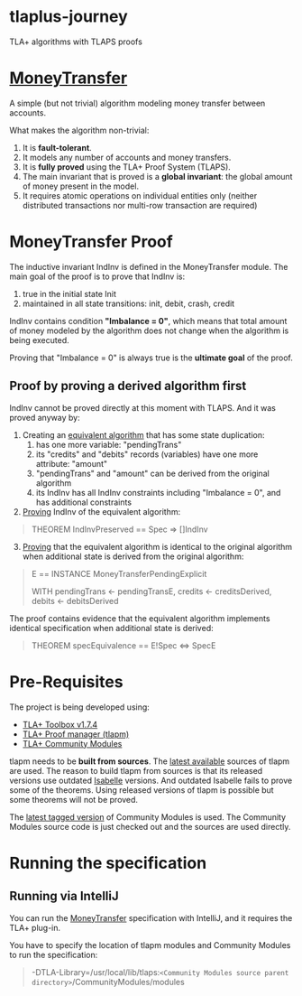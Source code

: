 # tlaplus-journey
TLA+ algorithms with TLAPS proofs

# [MoneyTransfer](src/moneyTransfer/MoneyTransfer.tla)
A simple (but not trivial) algorithm modeling money transfer between accounts.

What makes the algorithm non-trivial:
1. It is **fault-tolerant**.
1. It models any number of accounts and money transfers.
1. It is **fully proved** using the TLA+ Proof System (TLAPS).
1. The main invariant that is proved is a **global invariant**: the global amount of money present in the model.
1. It requires atomic operations on individual entities only (neither distributed transactions nor multi-row transaction are required)

# MoneyTransfer Proof

The inductive invariant IndInv is defined in the MoneyTransfer module. The main goal of the proof is to prove that IndInv is:
1. true in the initial state Init
1. maintained in all state transitions: init, debit, crash, credit

IndInv contains condition **"Imbalance = 0"**, which means that total amount of money modeled by the algorithm does not change when the algorithm is being executed.

Proving that "Imbalance = 0" is always true is the **ultimate goal** of the proof.

## Proof by proving a derived algorithm first

IndInv cannot be proved directly at this moment with TLAPS. And it was proved anyway by:
1. Creating an [equivalent algorithm](src/moneyTransfer/MoneyTransferPendingExplicit.tla) that has some state duplication:
   1. has one more variable: "pendingTrans"
   2. its "credits" and "debits" records (variables) have one more attribute: "amount"
   3. "pendingTrans" and "amount" can be derived from the original algorithm
   4. its IndInv has all IndInv constraints including "Imbalance = 0", and has additional constraints
1. [Proving](src/moneyTransfer/MoneyTransferPendingExplicit_proofs.tla) IndInv of the equivalent algorithm:
>THEOREM IndInvPreserved == Spec => []IndInv
3. [Proving](src/moneyTransfer/MoneyTransferEquivalence.tla) that the equivalent algorithm is identical to the original algorithm when additional state is derived from the original algorithm:
>E == INSTANCE MoneyTransferPendingExplicit 
> 
>WITH pendingTrans <- pendingTransE, credits <- creditsDerived, debits <- debitsDerived

The proof contains evidence that the equivalent algorithm implements identical specification when additional state is derived:
>THEOREM specEquivalence == E!Spec <=> SpecE

# Pre-Requisites
The project is being developed using:
- [TLA+ Toolbox v1.7.4](https://github.com/tlaplus/tlaplus/releases/tag/v1.7.4)
- [TLA+ Proof manager (tlapm)](https://github.com/tlaplus/tlapm)
- [TLA+ Community Modules](https://github.com/tlaplus/CommunityModules)

tlapm needs to be **built from sources**. The [latest available](https://github.com/tlaplus/tlapm/commit/ffb8846ff3c49d53ee6eeedfc4c8c4c409306ae3) sources of tlapm are used. The reason to build tlapm from sources is that its released versions use outdated [Isabelle](https://isabelle.in.tum.de) versions. And outdated Isabelle fails to prove some of the theorems. Using released versions of tlapm is possible but some theorems will not be proved.

The [latest tagged version](https://github.com/tlaplus/CommunityModules/releases/tag/202409181925) of Community Modules is used. The Community Modules source code is just checked out and the sources are used directly.

# Running the specification

## Running via IntelliJ

You can run the [MoneyTransfer](src/moneyTransfer/MoneyTransfer.tla) specification with IntelliJ, and it requires the TLA+ plug-in.

You have to specify the location of tlapm modules and Community Modules to run the specification:
> -DTLA-Library=/usr/local/lib/tlaps:`<Community Modules source parent directory>`/CommunityModules/modules
